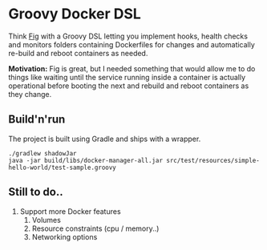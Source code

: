 Groovy Docker DSL
=================

Think [Fig](http://www.fig.sh/) with a Groovy DSL letting you implement hooks, health checks and monitors
folders containing Dockerfiles for changes and automatically re-build and reboot containers as needed.

**Motivation:** Fig is great, but I needed something that would allow me to do things like waiting until the
service running inside a container is actually operational before booting the next and rebuild and reboot containers
as they change.


Build'n'run
-----------
The project is built using Gradle and ships with a wrapper.

    ./gradlew shadowJar
    java -jar build/libs/docker-manager-all.jar src/test/resources/simple-hello-world/test-sample.groovy


Still to do..
-------------
1. Support more Docker features
    1. Volumes
    2. Resource constraints (cpu / memory..)
    3. Networking options
